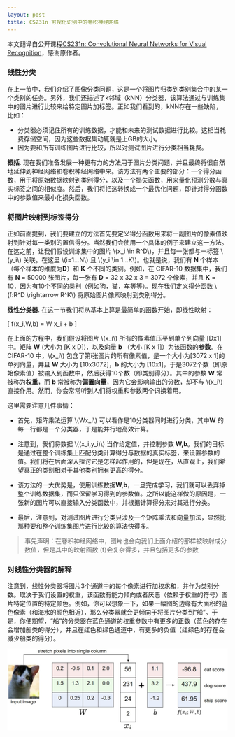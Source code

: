 ```yaml
---
layout: post
title: CS231n 可视化识别中的卷积神经网络
---
```


本文翻译自公开课程[CS231n: Convolutional Neural Networks for Visual Recognition](http://cs231n.github.io/linear-classify/?spm=a2c4e.11153940.blogcont167391.30.3c3c235am1A7FH)，感谢原作者。

### 线性分类

在上一节中，我们介绍了图像分类问题，这是一个将图片归类到类别集合中的某一个类别的任务。另外，我们还描述了k邻域（kNN）分类器，该算法通过与训练集中的图片进行比较来给特定图片加标签。正如我们看到的，kNN存在一些缺陷，比如：

* 分类器必须记住所有的训练数据，才能和未来的测试数据进行比较。这相当耗费存储空间，因为这些数据集动辄就是上GB的大小。
* 因为要和所有训练图片进行比较，所以对测试图片进行分类相当耗费。

**概括**. 现在我们准备发展一种更有力的方法用于图片分类问题，并且最终将很自然地延伸到神经网络和卷积神经网络中来。该方法有两个主要的部分：一个得分函数，用于将原始数据映射到类别得分，以及一个损失函数，用来量化预测分数与真实标签之间的相似度。然后，我们将把这转换成一个最优化问题，即针对得分函数中的参数值来最小化损失函数。

### 将图片映射到标签得分

正如前面提到，我们要建立的方法首先要定义得分函数用来将一副图片的像素值映射到针对每一类别的置信得分。当然我们会使用一个具体的例子来建立这一方法。在这之前，让我们假设训练集中的图片 \\(x_i \in  R^D\\)，并且每一张都与一标签 \\(y_i\\) 关联。在这里 \\(i=1...N\\) 且 \\(y_i \in 1...K\\)。也就是说，我们有 **N** 个样本（每个样本的维度为**D**）和 **K** 个不同的类别。例如，在 CIFAR-10 数据集中，我们有 **N** = 50000 张图片，每一张有 **D** = 32 x 32 x 3 = 3072 个像素，并且 **K** = 10，因为有10个不同的类别（例如狗，猫，车等等）。现在我们定义得分函数 \\(f:R^D \rightarrow R^K\\) 将原始图片像素映射到类别得分。

**线性分类器**. 在这一节我们将从基本上算是最简单的函数开始，即线性映射：

\[
f(x_i,W,b) = W x_i + b
\]

在上面的方程中，我们假设将图片 \\(x_i\\) 所有的像素值压平到单个列向量 [Dx1] 中。矩阵 **W** (大小为 [K x D])，以及向量 **b** （大小 [K x 1]）为该函数的**参数**。在CIFAR-10 中，\\(x_i\\) 包含了第i张图片的所有像素值，是一个大小为[3072 x 1]的单列向量，并且 **W** 大小为 [10x3072]，**b** 的大小为 [10x1]，于是3072个数（即原始像素值）被输入到函数中，然后获得10个数（即类别得分）。其中的参数 **W** 常被称为**权重**，而 **b** 常被称为**偏置向量**，因为它会影响输出的分数，却不与 \\(x_i\\) 直接作用。然而，你会常常听到人们将权重和参数两个词换着用。

这里需要注意几件事情：

* 首先，矩阵乘法运算 \\(Wx_i\\) 可以看作是10分类器同时进行分类，其中**W** 的每一行都是一个分类器，于是能并行地高效计算。

* 注意到，我们将数据 \\((x_i,y_i)\\)  当作给定值，并控制参数 **W,b**。我们的目标是通过在整个训练集上匹配分类计算得分与数据的真实标签，来设置参数的值。我们将在后面深入探讨它是怎样起作用的，但是现在，从直观上，我们希望真正的类别相对于其他类别拥有更高的得分。

* 该方法的一大优势是，使用训练数据**W,b**，一旦完成学习，我们就可以丢弃掉整个训练数据集，而只保留学习得到的参数值。之所以能这样做的原因是，一张新的图片可以直接输入分类函数中，并根据计算得分来对其进行分类。

* 最后，注意到，对测试图片进行分类只涉及一个矩阵乘法和向量加法，显然比那种要和整个训练集图片进行比较的算法快得多。

> 事先声明：在卷积神经网络中，图片也会向我们上面介绍的那样被映射成分数值，但是其中的映射函数 (f)会复杂得多，并且包括更多的参数
 
### 对线性分类器的解释

注意到，线性分类器将图片3个通道中的每个像素进行加权求和，并作为类别分数。取决于我们设置的权重，该函数有能力倾向或者厌恶（依赖于权重的符号）图片特定位置的特定颜色。例如，你可以想象一下，如果一幅图的边缘有大面积的蓝色像素（和海水的颜色相近），那么分类器就会更倾向于将图片分类到“船”。于是，你便期望，“船”的分类器在蓝色通道的权重参数中有更多的正数（蓝色的存在会增加船类的得分），并且在红色和绿色通道中，有更多的负值（红绿色的存在会减少船类的得分）。

![](imagemap.jpg)


















